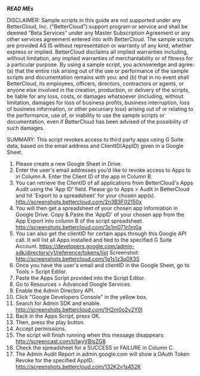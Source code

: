 ***READ MEs***

DISCLAIMER: Sample scripts in this guide are not supported under any BetterCloud, Inc. (“BetterCloud”) support program or service and shall be deemed “Beta Services” under any Master Subscription Agreement or any other services agreement entered into with BetterCloud. The sample scripts are provided AS IS without representation or warranty of any kind, whether express or implied. BetterCloud disclaims all implied warranties including, without limitation, any implied warranties of merchantability or of fitness for a particular purpose. By using a sample script, you acknowledge and agree: (a) that the entire risk arising out of the use or performance of the sample scripts and documentation remains with you: and (b) that in no event shall BetterCloud, its employees, officers, directors, contractors or agents, or anyone else involved in the creation, production, or delivery of the scripts, be liable for any loss, costs, or damages whatsoever (including, without limitation, damages for loss of business profits, business interruption, loss of business information, or other pecuniary loss) arising out of or relating to the performance, use of, or inability to use the sample scripts or documentation, even if BetterCloud has been advised of the possibility of such damages.

SUMMARY: This script revokes access to third party apps using G Suite data, based on the email address and ClientID(AppID) given in a Google Sheet.

1) Please create a new Google Sheet in Drive.
2) Enter the user's email addresses you’d like to revoke access to Apps to in Column A. Enter the Client ID of the app in Column B.
3) You can retrieve the ClientID of all applications from BetterCloud's Apps Audit using the 'App ID' field. Please go to Apps > Audit in BetterCloud and hit 'Export to a spreadsheet' for your chosen app(s). http://screenshots.bettercloud.com/2n3B3F02150x
4) You will then get a spreadsheet of your chosen app information in Google Drive. Copy & Paste the 'AppID' of your chosen app from the App Export into column B of the script spreadsheet. http://screenshots.bettercloud.com/3s1m071n1m0a
5) You can also get the clientID for certain apps through this Google API call. It will list all Apps installed and tied to the specified G Suite Account. https://developers.google.com/admin-sdk/directory/v1/reference/tokens/list
Screenshot: http://screenshots.bettercloud.com/1g1s1z3o0X3S
6) Once you have the user's email and clientID in the Google Sheet, go to Tools > Script Editor.
7) Paste the Apps Script provided into the Script Editor.
8) Go to Resources > Advanced Google Services.
9) Enable the Admin Directory API.
10) Click "Google Developers Console" in the yellow box.
11) Search for Admin SDK and enable. http://screenshots.bettercloud.com/1H2m0o2y2Y0I
12) Back in the Apps Script, press OK.
13) Then, press the play button.
14) Accept permissions.
15) The script will finish running when this message disappears: http://screencast.com/t/IwyVBIsZG8
16) Check the spreadsheet for a SUCCESS or FAILURE in Column C.
17) The Admin Audit Report in admin.google.com will show a OAuth Token Revoke for the specified AppID. http://screenshots.bettercloud.com/132K2v1s452K
